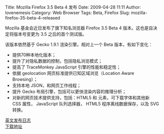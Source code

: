 Title: Mozilla Firefox 3.5 Beta 4 发布
Date: 2009-04-28 11:11
Author: lovenemesis
Category: Web Browser
Tags: Beta, Firefox
Slug: mozilla-firefox-35-beta-4-released

Mozilla 基金会近日发布了旗下知名浏览器 Firefox 3.5 Beta 4
版本。这也是自决定将版本号变更为 3.5 之后的首个测试版。

该版本依然基于 Gecko 1.9.1 渲染引擎。相对上一个 Beta 版本，有如下变化：

-   提供70种本地化版本；
-   提升了对隐私数据的控制，包括隐私浏览模式；
-   提高了 TraceMonkey JavaScript 引擎的性能和稳定性；
-   依据 geolocation 网页标准提供已知区域浏览（Location Aware
    Browsing）；
-   支持本地 JSON，和网页工作线程；
-   提升 Gecko 布局引擎，包括可以更快渲染内容的推理分析；
-   对新的网页技术提供支持，包括：HTML5 和 元素，可下载字体和其他新 CSS
    属性， JavaScript 队列选择器， HTML5 程序离线数据保存，以及 SVG
    转换。

[英文发布日志](http://www.mozilla.com/en-US/firefox/3.5b4/releasenotes/)  
[下载地址](http://www.mozilla.com/en-US/firefox/all-beta.html)
